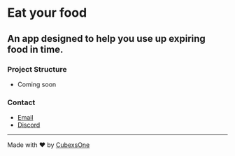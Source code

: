 # Eat your food

## An app designed to help you use up expiring food in time.

### Project Structure

- Coming soon

### Contact

- [Email][email]
- [Discord][discord]

---
Made with ❤️ by [CubexsOne][github]

<!-- General Links -->
[github]: https://github.com/CubexsOne

<!-- Contact Links -->
[email]: mailto://hello@cubexs.dev
[discord]: https://discord.com/users/209287454656561154